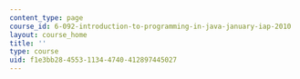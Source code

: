 ```yaml
---
content_type: page
course_id: 6-092-introduction-to-programming-in-java-january-iap-2010
layout: course_home
title: ''
type: course
uid: f1e3bb28-4553-1134-4740-412897445027
---
```

